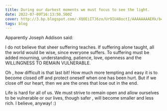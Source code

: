 ```yaml
---
title: During our darkest moments we must focus to see the light.
date: 2022-07-09T16:13:50.500Z
cover: http://3.bp.blogspot.com/-XQOEiITJ6zo/Ur9IU48octI/AAAAAAAAERk/b4QpbVhYMuw/s1600/freedom-nelson-mandela-picture-quote_thumb.jpg
tags: blog
---
```

Apparently Joseph Addison said:

 

I do not believe that sheer suffering teaches. If suffering alone taught, all the world would be wise, since everyone suffers. To suffering must be added mourning, understanding, patience, love, openness and the WILLINGNESS TO REMAIN VULNERABLE.

 

 

Oh , how difficult is that last bit!  How much more tempting and easy it is to become closed off and protect oneself when one has been hurt.  But if we close off our heart, then we are the ones that lose out in the end.

 

Life is hard for all of us. We must strive to remain open and allow ourselves to be vulnerable or our lives, though safer , will become smaller and less rich. I believe, anyway! :)